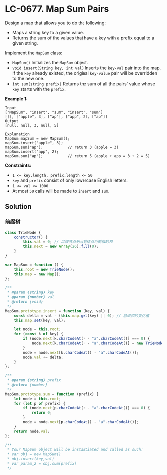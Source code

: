 # LC-0677. Map Sum Pairs

Design a map that allows you to do the following:

-   Maps a string key to a given value.
-   Returns the sum of the values that have a key with a prefix equal to a given string.

Implement the `MapSum` class:

-   `MapSum()` Initializes the `MapSum` object.
-   `void insert(String key, int val)` Inserts the `key-val` pair into the map. If the `key` already existed, the original `key-value` pair will be overridden to the new one.
-   `int sum(string prefix)` Returns the sum of all the pairs' value whose `key` starts with the `prefix`.

**Example 1:**

```
Input
["MapSum", "insert", "sum", "insert", "sum"]
[[], ["apple", 3], ["ap"], ["app", 2], ["ap"]]
Output
[null, null, 3, null, 5]

Explanation
MapSum mapSum = new MapSum();
mapSum.insert("apple", 3);
mapSum.sum("ap");           // return 3 (apple = 3)
mapSum.insert("app", 2);
mapSum.sum("ap");           // return 5 (apple + app = 3 + 2 = 5)
```

**Constraints:**

-   `1 <= key.length, prefix.length <= 50`
-   `key` and `prefix` consist of only lowercase English letters.
-   `1 <= val <= 1000`
-   At most `50` calls will be made to `insert` and `sum`.

## Solution

### 前缀树

```javascript
class TrieNode {
    constructor() {
        this.val = 0; // 以根节点到当前结点为前缀的和
        this.next = new Array(26).fill(0);
    }
}

var MapSum = function () {
    this.root = new TrieNode();
    this.map = new Map();
};

/**
 * @param {string} key
 * @param {number} val
 * @return {void}
 */
MapSum.prototype.insert = function (key, val) {
    const delta = val - (this.map.get(key) || 0); // 前缀和的变化值
    this.map.set(key, val);

    let node = this.root;
    for (const k of key) {
        if (node.next[k.charCodeAt() - "a".charCodeAt()] === 0) {
            node.next[k.charCodeAt() - "a".charCodeAt()] = new TrieNode();
        }
        node = node.next[k.charCodeAt() - "a".charCodeAt()];
        node.val += delta;
    }
};

/**
 * @param {string} prefix
 * @return {number}
 */
MapSum.prototype.sum = function (prefix) {
    let node = this.root;
    for (let p of prefix) {
        if (node.next[p.charCodeAt() - "a".charCodeAt()] === 0) {
            return 0;
        }
        node = node.next[p.charCodeAt() - "a".charCodeAt()];
    }
    return node.val;
};

/**
 * Your MapSum object will be instantiated and called as such:
 * var obj = new MapSum()
 * obj.insert(key,val)
 * var param_2 = obj.sum(prefix)
 */
```
